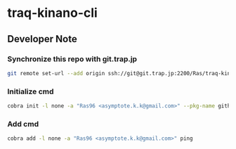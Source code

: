 # traq-kinano-cli

## Developer Note

### Synchronize this repo with git.trap.jp

```sh
git remote set-url --add origin ssh://git@git.trap.jp:2200/Ras/traq-kinano-cli.git
```

### Initialize cmd

```sh
cobra init -l none -a "Ras96 <asymptote.k.k@gmail.com>" --pkg-name github.com/Ras96/traq-kinano-cli
```

### Add cmd

```sh
cobra add -l none -a "Ras96 <asymptote.k.k@gmail.com>" ping
```
